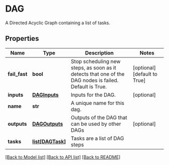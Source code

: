 # DAG

A Directed Acyclic Graph containing a list of tasks.
## Properties
Name | Type | Description | Notes
------------ | ------------- | ------------- | -------------
**fail_fast** | **bool** | Stop scheduling new steps, as soon as it detects that one of the DAG nodes is failed. Default is True. | [optional] [default to True]
**inputs** | [**DAGInputs**](DAGInputs.md) | Inputs for the DAG. | [optional] 
**name** | **str** | A unique name for this dag. | 
**outputs** | [**DAGOutputs**](DAGOutputs.md) | Outputs of the DAG that can be used by other DAGs | [optional] 
**tasks** | [**list[DAGTask]**](DAGTask.md) | Tasks are a list of DAG steps | 

[[Back to Model list]](../README.md#documentation-for-models) [[Back to API list]](../README.md#documentation-for-api-endpoints) [[Back to README]](../README.md)


